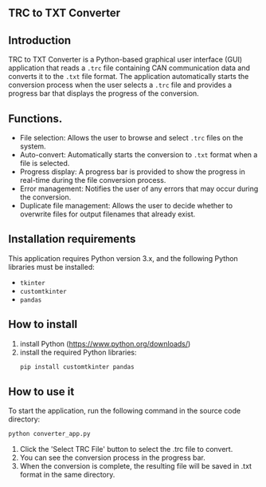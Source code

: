 ## TRC to TXT Converter

## Introduction
TRC to TXT Converter is a Python-based graphical user interface (GUI) application that reads a `.trc` file containing CAN communication data and converts it to the `.txt` file format. The application automatically starts the conversion process when the user selects a `.trc` file and provides a progress bar that displays the progress of the conversion.

## Functions.
- File selection: Allows the user to browse and select `.trc` files on the system.
- Auto-convert: Automatically starts the conversion to `.txt` format when a file is selected.
- Progress display: A progress bar is provided to show the progress in real-time during the file conversion process.
- Error management: Notifies the user of any errors that may occur during the conversion.
- Duplicate file management: Allows the user to decide whether to overwrite files for output filenames that already exist.

## Installation requirements
This application requires Python version 3.x, and the following Python libraries must be installed:
- `tkinter`
- `customtkinter`
- `pandas`

## How to install
1. install Python (https://www.python.org/downloads/)
2. install the required Python libraries:
   ```bash
   pip install customtkinter pandas

## How to use it
To start the application, run the following command in the source code directory:
```bash
python converter_app.py
```
1. Click the 'Select TRC File' button to select the .trc file to convert.
2. You can see the conversion process in the progress bar.
3. When the conversion is complete, the resulting file will be saved in .txt format in the same directory.